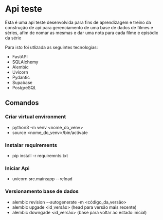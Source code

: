 # Api teste

Esta é uma api teste desenvolvida para fins de aprendizagem e treino da construção de api para gerenciamento de uma base de dados
de filmes e séries, afim de nomar as mesmas e dar uma nota para cada filme e episódio da série

Para isto foi utlizada as seguintes tecnologias:

- FastAPI
- SQLAlchemy
- Alembic
- Uvicorn
- Pydantic
- Supabase
- PostgreSQL

## Comandos

### Criar virtual environment

- python3 -m venv <nome_do_venv>
- source <nome_do_venv>/bin/activate

### Instalar requirements

- pip install -r requiremnts.txt

### Iniciar Api

- uvicorn src.main:app --reload

### Versionamento base de dados

- alembic revision --autogenerate -m <código_da_versão>
- alembic upgade <id_versão> (head para versão mais recente)
- alembic downgade <id_versão> (base para voltar ao estado inicial)
